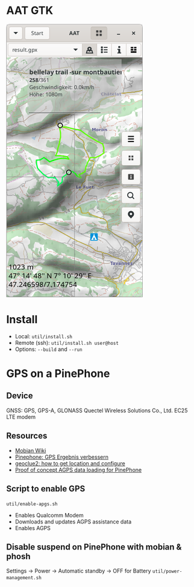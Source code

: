 # AAT GTK

![screenshot](screenshot-gtk.png)


# Install

- Local: `util/install.sh`
- Remote (ssh): `util/install.sh user@host`
- Options: `--build` and `--run`


# GPS on a PinePhone

## Device

GNSS: GPS, GPS-A, GLONASS
Quectel Wireless Solutions Co., Ltd. EC25 LTE modem

## Resources

- [Mobian Wiki](https://wiki.mobian-project.org/doku.php?id=location)
- [Pinephone: GPS Ergebnis verbessern](https://marius.bloggt-in-braunschweig.de/2021/10/26/pinephone-gps-ergebnis-verbessern/)
- [geoclue2: how to get location and configure](https://unix.stackexchange.com/questions/479880/geoclue2-how-to-get-location-and-configure)
- [Proof of concept AGPS data loading for PinePhone ](https://gist.github.com/alastair-dm/263209b54d01209be28828e555fa6628)

## Script to enable GPS

`util/enable-apgs.sh`
- Enables Qualcomm Modem
- Downloads and updates AGPS assistance data
- Enables AGPS


## Disable suspend on PinePhone with mobian & phosh

Settings -> Power -> Automatic standby -> OFF for Battery
`util/power-management.sh`
